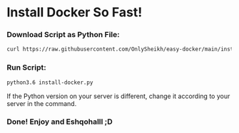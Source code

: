 # Install Docker So Fast!
### Download Script as Python File:
```bash
curl https://raw.githubusercontent.com/OnlySheikh/easy-docker/main/install-docker.py > /root/docker-install.py
```
### Run Script:
```bash
python3.6 install-docker.py
```
If the Python version on your server is different, change it according to your server in the command.

### Done! Enjoy and Eshqohalll ;D
